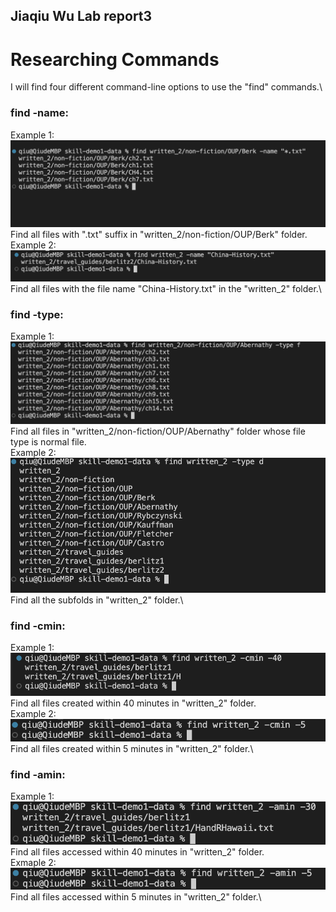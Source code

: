 ## Jiaqiu Wu Lab report3
# Researching Commands

I will find four different command-line options to use the "find" commands.\

### find -name:
Example 1:
![image](fig11.png)
Find all files with ".txt" suffix in "written_2/non-fiction/OUP/Berk" folder.\
Example 2:
![image](fig12.png)
Find all files with the file name "China-History.txt" in the "written_2" folder.\
### find -type:
Example 1:
![image](fig13.png)
Find all files in "written_2/non-fiction/OUP/Abernathy" folder whose file type is normal file.\
Example 2:
![image](fig14.png)
Find all the subfolds in "written_2" folder.\
### find -cmin:
Example 1:
![image](fig15.png)
Find all files created within 40 minutes in "written_2" folder.\
Example 2:
![image](fig16.png)
Find all files created within 5 minutes in "written_2" folder.\
### find -amin:
Example 1:
![image](fig17.png)
Find all files accessed within 40 minutes in "written_2" folder.\
Exmaple 2:
![image](fig18.png)
Find all files accessed within 5 minutes in "written_2" folder.\
